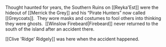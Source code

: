 Thought haunted for years, the Southern Ruins on [[Reyka'Est]] were the hideout of [[Merrick the Grey]] and his “Pirate Hunters” now called [[Greycoats]].  They wore masks and costumes to fool others into thinking they were ghosts.  [[Winslow Firebeard|Firebeard]] never returned to the south of the island after an accident there.

[[Clive 'Ridge' Ridgely]] was here when the accident happened.